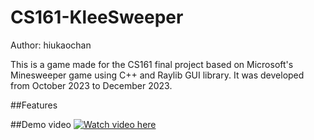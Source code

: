# CS161-KleeSweeper
Author: hiukaochan

This is a game made for the CS161 final project based on Microsoft's Minesweeper game using C++ and Raylib GUI library. It was developed from October 2023 to December 2023.

##Features

##Demo video
[![Watch video here](https://img.youtube.com/vi/fcC4k5uw0iw/0.jpg)](https://www.youtube.com/watch?v=fcC4k5uw0iw)


